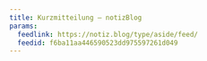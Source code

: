 ```yaml
---
title: Kurzmitteilung – notizBlog
params:
  feedlink: https://notiz.blog/type/aside/feed/
  feedid: f6ba11aa446590523dd975597261d049
---
```

